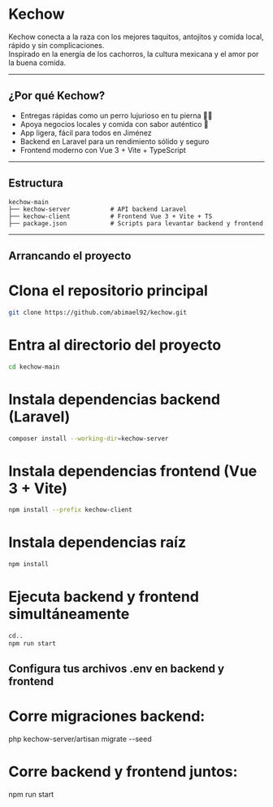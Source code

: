 # Kechow

Kechow conecta a la raza con los mejores taquitos, antojitos y comida local, rápido y sin complicaciones.  
Inspirado en la energía de los cachorros, la cultura mexicana y el amor por la buena comida.

---

## ¿Por qué Kechow?

- Entregas rápidas como un perro lujurioso en tu pierna 🐕‍🔥  
- Apoya negocios locales y comida con sabor auténtico 🌯  
- App ligera, fácil para todos en Jiménez  
- Backend en Laravel para un rendimiento sólido y seguro  
- Frontend moderno con Vue 3 + Vite + TypeScript

---

## Estructura

```
kechow-main
├── kechow-server           # API backend Laravel
├── kechow-client           # Frontend Vue 3 + Vite + TS
├── package.json            # Scripts para levantar backend y frontend
```

---

## Arrancando el proyecto

# Clona el repositorio principal
```bash
git clone https://github.com/abimael92/kechow.git
```
# Entra al directorio del proyecto
```bash
cd kechow-main
```
# Instala dependencias backend (Laravel)
```bash
composer install --working-dir=kechow-server
```
# Instala dependencias frontend (Vue 3 + Vite)
```bash
npm install --prefix kechow-client
```
# Instala dependencias raíz 
```bash
npm install
```
# Ejecuta backend y frontend simultáneamente
```bash
cd..
npm run start
```


## Configura tus archivos .env en backend y frontend

# Corre migraciones backend:
php kechow-server/artisan migrate --seed

# Corre backend y frontend juntos:
npm run start
